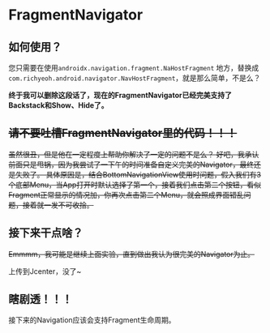 # FragmentNavigator

## 如何使用？
您只需要在使用``androidx.navigation.fragment.NaHostFragment`` 地方，替换成 ``com.richyeoh.android.navigator.NavHostFragment``，就是那么简单，不是么？


**终于我可以删除这段话了，现在的FragmentNavigator已经完美支持了Backstack和Show、Hide了。**

## ~~请不要吐槽FragmentNavigator里的代码！！！~~

~~虽然很丑，但是他在一定程度上帮助你解决了一定的问题不是么？
好吧，我承认前面只是甩锅，因为我尝试了一下午的时间准备自定义完美的Navigator，最终还是失败了。
具体原因是，结合BottomNavigationView使用时问题，假入我们有3个底部Menu，当App打开时默认选择了第一个，接着我们点击第二个按钮，看似Fragment正常显示的情况加，你再次点击第二个Menu，就会照成界面错乱问题，接着就一发不可收拾。~~

## 接下来干点啥？

~~Emmmm，我可能是继续上面实验，直到做出我认为很完美的Navigator为止。~~

上传到Jcenter，没了~

## 瞎剧透！！！
接下来的Navigation应该会支持Fragment生命周期。

